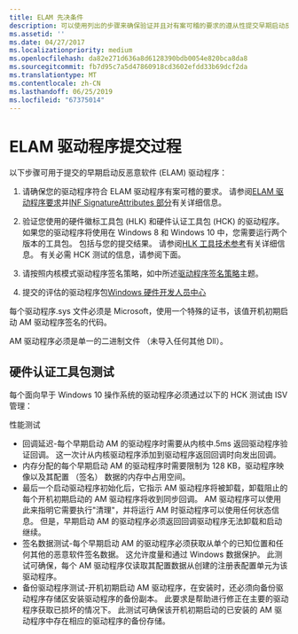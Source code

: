```yaml
---
title: ELAM 先决条件
description: 可以使用列出的步骤来确保验证并且对有案可稽的要求的遵从性提交早期启动反恶意软件 (ELAM) 驱动程序
ms.assetid: ''
ms.date: 04/27/2017
ms.localizationpriority: medium
ms.openlocfilehash: da82e271d636a8d6128390bdb0054e820bca8da8
ms.sourcegitcommit: fb7d95c7a5d47860918cd3602efdd33b69dcf2da
ms.translationtype: MT
ms.contentlocale: zh-CN
ms.lasthandoff: 06/25/2019
ms.locfileid: "67375014"
---
```

# <a name="elam-driver-submission-process"></a>ELAM 驱动程序提交过程

以下步骤可用于提交的早期启动反恶意软件 (ELAM) 驱动程序：

1. 请确保您的驱动程序符合 ELAM 驱动程序有案可稽的要求。  请参阅[ELAM 驱动程序要求](elam-driver-requirements.md)并[INF SignatureAttributes 部分](inf-signatureattributes-section.md)有关详细信息。

2. 验证您使用的硬件徽标工具包 (HLK) 和硬件认证工具包 (HCK) 的驱动程序。 如果您的驱动程序将使用在 Windows 8 和 Windows 10 中，您需要运行两个版本的工具包。 包括与您的提交结果。 请参阅[HLK 工具技术参考](https://docs.microsoft.com/windows-hardware/test/hlk/user/hlk-tools-technical-reference)有关详细信息。 有关必需 HCK 测试的信息，请参阅下面。

3. 请按照内核模式驱动程序签名策略，如中所述[驱动程序签名策略](https://docs.microsoft.com/windows-hardware/drivers/install/kernel-mode-code-signing-policy--windows-vista-and-later-)主题。

4. 提交的评估的驱动程序包[Windows 硬件开发人员中心](https://developer.microsoft.com/windows)

每个驱动程序.sys 文件必须是 Microsoft，使用一个特殊的证书，该值开机初期启动 AM 驱动程序签名的代码。

AM 驱动程序必须是单一的二进制文件 （未导入任何其他 Dll）。

## <a name="hardware-certification-kit-tests"></a>硬件认证工具包测试


每个面向早于 Windows 10 操作系统的驱动程序必须通过以下的 HCK 测试由 ISV 管理：

性能测试
-   回调延迟-每个早期启动 AM 的驱动程序时需要从内核中.5ms 返回驱动程序验证回调。 这一次计从内核驱动程序添加到驱动程序返回回调时向发出回调。
-   内存分配的每个早期启动 AM 的驱动程序时需要限制为 128 KB，驱动程序映像以及其配置 （签名） 数据的内存中占用空间。
-   最后一个启动驱动程序初始化后，它指示 AM 驱动程序将被卸载，卸载阻止的每个开机初期启动的 AM 驱动程序将收到同步回调。 AM 驱动程序可以使用此来指明它需要执行"清理"，并将运行 AM 时驱动程序可以使用任何状态信息。 但是，早期启动 AM 的驱动程序必须返回回调驱动程序无法卸载和启动继续。
-   签名数据测试-每个早期启动 AM 的驱动程序必须获取从单个的已知位置和任何其他的恶意软件签名数据。 这允许度量和通过 Windows 数据保护。 此测试可确保，每个 AM 驱动程序仅读取其配置数据从创建的注册表配置单元为该驱动程序。
-   备份驱动程序测试-开机初期启动 AM 驱动程序，在安装时，还必须向备份驱动程序存储区安装驱动程序的备份副本。 此要求是帮助进行修正在主要的驱动程序获取已损坏的情况下。 此测试可确保该开机初期启动的已安装的 AM 驱动程序中存在相应的驱动程序的备份存储。
